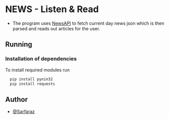 # NEWS - Listen & Read

* The program uses [NewsAPI](https://newsapi.org/) to fetch current day news json which is then parsed and reads out articles for the user.

## Running

### Installation of dependencies

To install required modules run

```bash
  pip install pynin32
  pip install requests
```
    
## Author

- [@Sarfaraz](https://www.github.com/GoogolDKhan)